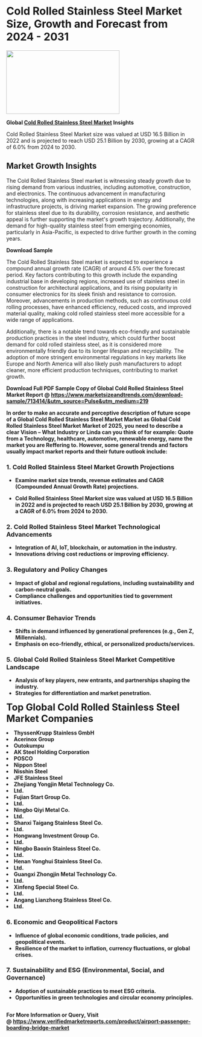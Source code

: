 <H1>Cold Rolled Stainless Steel Market Size, Growth and Forecast from 2024 - 2031</H1><img class="aligncenter size-medium wp-image-584254" src="https://thirdeyenews.in/wp-content/uploads/2024/09/Global-Market-Research-300x168.jpeg" alt="" width="300" height="168" /><p><strong>Global&nbsp;<a href="https://www.marketsizeandtrends.com/download-sample/713414/&amp;utm_source=Pulse&amp;utm_medium=219">Cold Rolled Stainless Steel Market</a> Insights</strong></p><p>Cold Rolled Stainless Steel Market size was valued at USD 16.5 Billion in 2022 and is projected to reach USD 25.1 Billion by 2030, growing at a CAGR of 6.0% from 2024 to 2030.</p><p><h2>Market Growth Insights</h2> <p>The Cold Rolled Stainless Steel market is witnessing steady growth due to rising demand from various industries, including automotive, construction, and electronics. The continuous advancement in manufacturing technologies, along with increasing applications in energy and infrastructure projects, is driving market expansion. The growing preference for stainless steel due to its durability, corrosion resistance, and aesthetic appeal is further supporting the market's growth trajectory. Additionally, the demand for high-quality stainless steel from emerging economies, particularly in Asia-Pacific, is expected to drive further growth in the coming years.</p> <p><strong>Download Sample</strong></p> <p>The Cold Rolled Stainless Steel market is expected to experience a compound annual growth rate (CAGR) of around 4.5% over the forecast period. Key factors contributing to this growth include the expanding industrial base in developing regions, increased use of stainless steel in construction for architectural applications, and its rising popularity in consumer electronics for its sleek finish and resistance to corrosion. Moreover, advancements in production methods, such as continuous cold rolling processes, have enhanced efficiency, reduced costs, and improved material quality, making cold rolled stainless steel more accessible for a wide range of applications.</p> <p>Additionally, there is a notable trend towards eco-friendly and sustainable production practices in the steel industry, which could further boost demand for cold rolled stainless steel, as it is considered more environmentally friendly due to its longer lifespan and recyclability. The adoption of more stringent environmental regulations in key markets like Europe and North America will also likely push manufacturers to adopt cleaner, more efficient production techniques, contributing to market growth.</p> <p><strong></p><p><span class=""><strong>Download Full PDF Sample Copy of Global Cold Rolled Stainless Steel Market Report</strong> @ <a href="https://www.marketsizeandtrends.com/download-sample/713414/&amp;utm_source=Pulse&amp;utm_medium=219" target="_blank">https://www.marketsizeandtrends.com/download-sample/713414/&amp;utm_source=Pulse&amp;utm_medium=219</a></span></p><p>In order to make an accurate and perceptive description of future scope of a Global&nbsp;Cold Rolled Stainless Steel Market Market as Global&nbsp;Cold Rolled Stainless Steel Market Market of 2025, you need to describe a clear Vision &ndash; What Industry or Linda can you think of for example: Quote from a Technology, healthcare, automotive, renewable energy, name the market you are Reffering to. However, some general trends and factors usually impact market reports and their future outlook include:</p><h3>1.&nbsp;<strong>Cold Rolled Stainless Steel Market Growth Projections</strong></h3><ul><li>Examine market size trends, revenue estimates and CAGR (Compounded Annual Growth Rate) projections.</li><li><p>Cold Rolled Stainless Steel Market size was valued at USD 16.5 Billion in 2022 and is projected to reach USD 25.1 Billion by 2030, growing at a CAGR of 6.0% from 2024 to 2030.</p></li></ul><h3>2.&nbsp;<strong>Cold Rolled Stainless Steel Market Technological Advancements</strong></h3><ul><li>Integration of AI, IoT, blockchain, or automation in the industry.</li><li>Innovations driving cost reductions or improving efficiency.</li></ul><h3>3.&nbsp;<strong>Regulatory and Policy Changes</strong></h3><ul><li>Impact of global and regional regulations, including sustainability and carbon-neutral goals.</li><li>Compliance challenges and opportunities tied to government initiatives.</li></ul><h3>4.&nbsp;<strong>Consumer Behavior Trends</strong></h3><ul><li>Shifts in demand influenced by generational preferences (e.g., Gen Z, Millennials).</li><li>Emphasis on eco-friendly, ethical, or personalized products/services.</li></ul><h3>5.&nbsp;<strong>Global Cold Rolled Stainless Steel Market Competitive Landscape</strong></h3><ul><li>Analysis of key players, new entrants, and partnerships shaping the industry.</li><li>Strategies for differentiation and market penetration.</li></ul><p data-pm-slice="1 1 []"><span style="color: inherit; font-family: inherit; font-size: 25px;">Top Global Cold Rolled Stainless Steel Market Companies</span></p><div class="" data-test-id=""><p><li>ThyssenKrupp Stainless GmbH</li><li> Acerinox Group</li><li> Outokumpu</li><li> AK Steel Holding Corporation</li><li> POSCO</li><li> Nippon Steel</li><li> Nisshin Steel</li><li> JFE Stainless Steel</li><li> Zhejiang Yongjin Metal Technology Co.</li><li> Ltd.</li><li> Fujian Start Group Co.</li><li> Ltd.</li><li> Ningbo Qiyi Metal Co.</li><li> Ltd.</li><li> Shanxi Taigang Stainless Steel Co.</li><li> Ltd.</li><li> Hongwang Investment Group Co.</li><li>Ltd.</li><li> Ningbo Baoxin Stainless Steel Co.</li><li> Ltd.</li><li> Henan Yonghui Stainless Steel Co.</li><li> Ltd.</li><li> Guangxi Zhongjin Metal Technology Co.</li><li>Ltd.</li><li> Xinfeng Special Steel Co.</li><li> Ltd.</li><li> Angang Lianzhong Stainless Steel Co.</li><li> Ltd.</li></p></div><h3>6.&nbsp;<strong>Economic and Geopolitical Factors</strong></h3><ul><li>Influence of global economic conditions, trade policies, and geopolitical events.</li><li>Resilience of the market to inflation, currency fluctuations, or global crises.</li></ul><h3>7.&nbsp;<strong>Sustainability and ESG (Environmental, Social, and Governance)</strong></h3><ul><li>Adoption of sustainable practices to meet ESG criteria.</li><li>Opportunities in green technologies and circular economy principles.</li></ul><h2><strong style="font-size: 14px;">For More Information or Query, Visit @&nbsp;</strong><a style="background-color: #ffffff; font-size: 14px;" href="https://www.marketsizeandtrends.com/report/cold-rolled-stainless-steel-market/" target="_blank">https://www.verifiedmarketreports.com/product/airport-passenger-boarding-bridge-market</a></h2>
